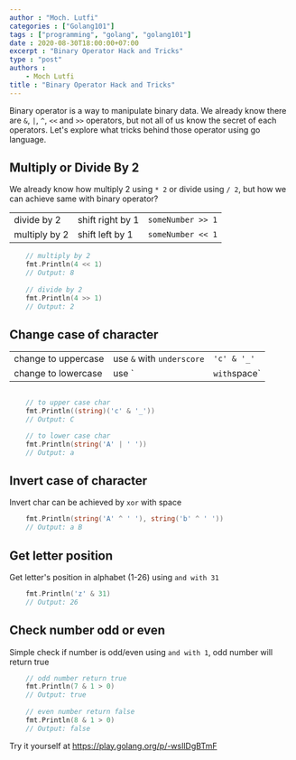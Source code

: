 ```yaml
---
author : "Moch. Lutfi"
categories : ["Golang101"]
tags : ["programming", "golang", "golang101"]
date : 2020-08-30T18:00:00+07:00
excerpt : "Binary Operator Hack and Tricks"
type : "post"
authors : 
    - Moch Lutfi
title : "Binary Operator Hack and Tricks"
---
```


Binary operator is a way to manipulate binary data. We already know there are `&`, `|`, `^`, `<<` and `>>` operators, but not all of us know the secret of each operators. Let's explore what tricks behind those operator using go language.

## Multiply or Divide By 2

We already know how multiply 2 using `* 2` or divide using `/ 2`, but how we can achieve same with binary operator?

|          |       |             |
|----------|-------|------------|
| divide by 2 | shift right by 1|`someNumber >> 1` |
| multiply by 2 | shift left by 1 | `someNumber << 1` |

```go
    // multiply by 2
	fmt.Println(4 << 1)
    // Output: 8
    
    // divide by 2
    fmt.Println(4 >> 1)
	// Output: 2
```

## Change case of character

|          |       |             |
|----------|-------|-------------|
| change to uppercase | use `&` with `underscore` |`'c' & '_'` |
| change to lowercase | use `|` with `space`  |`'A' | ' '` |

```go

    // to upper case char
	fmt.Println((string)('c' & '_'))
	// Output: C

    // to lower case char
	fmt.Println(string('A' | ' '))
	// Output: a
```

## Invert case of character

Invert char can be achieved by `xor` with space

```go
	fmt.Println(string('A' ^ ' '), string('b' ^ ' '))
	// Output: a B
```

## Get letter position

Get letter's position in alphabet (1-26) using `and with 31`

```go
	fmt.Println('z' & 31)
	// Output: 26
```

## Check number odd or even

Simple check if number is odd/even using `and with 1`, odd number will return true

```go
    // odd number return true
    fmt.Println(7 & 1 > 0)
    // Output: true
    
    // even number return false
    fmt.Println(8 & 1 > 0)
	// Output: false

```

Try it yourself at https://play.golang.org/p/-wsIlDgBTmF
